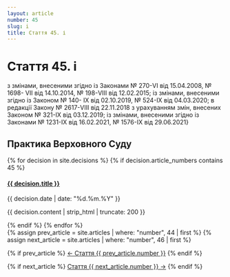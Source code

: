 ```yaml
---
layout: article
number: 45
slug: i
title: Стаття 45. і
---
```


# Стаття 45. і

з змінами, внесеними згідно із Законами № 270-VI від 15.04.2008, № 1698- VII від 14.10.2014, № 198-VIII від 12.02.2015; із змінами, внесеними згідно із Законом № 140- IX від 02.10.2019, № 524-IX від 04.03.2020; в редакції Закону № 2617-VIII від 22.11.2018 з урахуванням змін, внесених Законом № 321-IX від 03.12.2019; із змінами, внесеними згідно із Законами № 1231-IX від 16.02.2021, № 1576-IX від 29.06.2021}

## Практика Верховного Суду

<div class="decisions-container">
{% for decision in site.decisions %}
  {% if decision.article_numbers contains 45 %}
    <div class="decision-item">
      <h4><a href="{{ decision.url }}">{{ decision.title }}</a></h4>
      <p class="decision-date">{{ decision.date | date: "%d.%m.%Y" }}</p>
      <p class="decision-excerpt">{{ decision.content | strip_html | truncate: 200 }}</p>
    </div>
  {% endif %}
{% endfor %}
</div>

<div class="article-navigation">
  {% assign prev_article = site.articles | where: "number", 44 | first %}
  {% assign next_article = site.articles | where: "number", 46 | first %}
  
  {% if prev_article %}
    <a href="{{ prev_article.url }}" class="prev-article">← Стаття {{ prev_article.number }}</a>
  {% endif %}
  
  {% if next_article %}
    <a href="{{ next_article.url }}" class="next-article">Стаття {{ next_article.number }} →</a>
  {% endif %}
</div>
